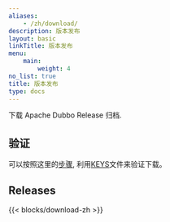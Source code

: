 ```yaml
---
aliases:
    - /zh/download/
description: 版本发布
layout: basic
linkTitle: 版本发布
menu:
    main:
        weight: 4
no_list: true
title: 版本发布
type: docs
---
```



下载 Apache Dubbo Release 归档.

## 验证

可以按照这里的[步骤](https://www.apache.org/info/verification), 利用[KEYS](https://downloads.apache.org/dubbo/KEYS)文件来验证下载。

## Releases

{{< blocks/download-zh >}}
